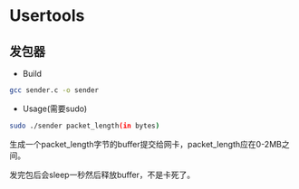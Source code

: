 # Usertools

## 发包器

- Build

```bash
gcc sender.c -o sender
```

- Usage(需要sudo)

```bash
sudo ./sender packet_length(in bytes)
```

生成一个packet_length字节的buffer提交给网卡，packet_length应在0-2MB之间。

发完包后会sleep一秒然后释放buffer，不是卡死了。